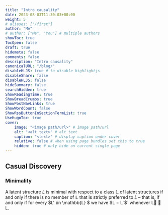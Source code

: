 ```yaml
---
title: "Intro causality"
date: 2023-08-03T11:30:03+00:00
weight: 5
# aliases: ["/first"]
author: "Me"
# author: ["Me", "You"] # multiple authors
showToc: true
TocOpen: false
draft: true
hidemeta: false
comments: false
description: "Intro causality"
canonicalURL: "/blog/"
disableHLJS: true # to disable highlightjs
disableShare: false
disableHLJS: false
hideSummary: false
searchHidden: true
ShowReadingTime: true
ShowBreadCrumbs: true
ShowPostNavLinks: true
ShowWordCount: false
ShowRssButtonInSectionTermList: true
UseHugoToc: true
cover:
    image: "<image path/url>" # image path/url
    alt: "<alt text>" # alt text
    caption: "<text>" # display caption under cover
    relative: false # when using page bundles set this to true
    hidden: true # only hide on current single page
---
```


## Casual Discovery

### __Minimality__
A latent structure $L$ is minimal with respect to a class $\mathbb{L}$ of latent structures if and only
if there is no member of $\mathbb{L}$ that is strictly preferred to $L$ – that is, if and only if for every
$L' \in \mathbb{L} $ we have $L = L`$` whenever L  L.